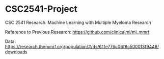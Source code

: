 # CSC2541-Project
CSC 2541 Research: Machine Learning with Multiple Myeloma Research

Reference to Previous Research:
https://github.com/clinicalml/ml_mmrf

Data:
https://research.themmrf.org/population/#/ds/611e776c06f8c500013f9448/downloads
